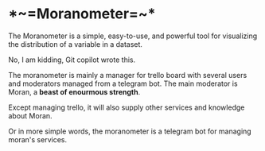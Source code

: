 # \*~=Moranometer=~*

The Moranometer is a simple, easy-to-use, and powerful tool for
visualizing the distribution of a variable in a dataset.

No, I am kidding, Git copilot wrote this.

The moranometer is mainly a manager for trello board with several users and moderators managed from a telegram bot. The main moderator is Moran, a **beast of enourmous strength**.

Except managing trello, it will also supply other services and knowledge about Moran.

Or in more simple words, the moranometer is a telegram bot for managing moran's services.